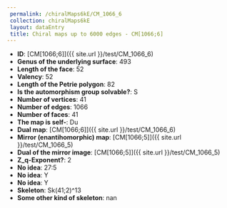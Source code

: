 ```yaml
--- 
 permalink: /chiralMaps6kE/CM_1066_6 
 collection: chiralMaps6kE
 layout: dataEntry
 title: Chiral maps up to 6000 edges - CM[1066;6]
---
```


- **ID**: [CM[1066;6]]({{ site.url }}/test/CM_1066_6)
- **Genus of the underlying surface**: 493
- **Length of the face**: 52
- **Valency**: 52
- **Length of the Petrie polygon**: 82
- **Is the automorphism group solvable?**: S
- **Number of vertices**: 41
- **Number of edges**: 1066
- **Number of faces**: 41
- **The map is self-**: Du
- **Dual map**: [CM[1066;6]]({{ site.url }}/test/CM_1066_6)
- **Mirror (enantihomorphic) map**: [CM[1066;5]]({{ site.url }}/test/CM_1066_5)
- **Dual of the mirror image**: [CM[1066;5]]({{ site.url }}/test/CM_1066_5)
- **Z_q-Exponent?**: 2
- **No idea**:  27:5
- **No idea**: Y
- **No idea**: Y
- **Skeleton**: Sk(41;2)^13
- **Some other kind of skeleton**: nan
